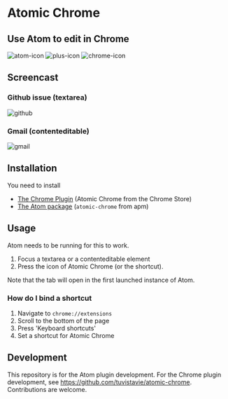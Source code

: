 # Atomic Chrome

## Use Atom to edit in Chrome

![atom-icon](https://cloud.githubusercontent.com/assets/1436271/12668235/c228c514-c697-11e5-8cea-e71acabcd300.png)
![plus-icon](https://cloud.githubusercontent.com/assets/1436271/12668237/c23ab44a-c697-11e5-9076-50b70a1c3be7.png)
![chrome-icon](https://cloud.githubusercontent.com/assets/1436271/12668236/c233a4c0-c697-11e5-8bba-882291db3f65.png)

## Screencast

### Github issue (textarea)

![github](https://cloud.githubusercontent.com/assets/1436271/12668227/afee6a52-c697-11e5-9b19-c880a0e54132.gif)

### Gmail (contenteditable)

![gmail](https://cloud.githubusercontent.com/assets/1436271/12668226/afe32e26-c697-11e5-9814-2158e665f774.gif)

## Installation

You need to install

* [The Chrome Plugin](https://chrome.google.com/webstore/detail/atomic-chrome/lhaoghhllmiaaagaffababmkdllgfcmc) (Atomic Chrome from the Chrome Store)
* [The Atom package](https://atom.io/packages/atomic-chrome) (`atomic-chrome` from apm)

## Usage

Atom needs to be running for this to work.

1. Focus a textarea or a contenteditable element
2. Press the icon of Atomic Chrome (or the shortcut).

Note that the tab will open in the first launched instance of Atom.

### How do I bind a shortcut

1. Navigate to `chrome://extensions`
2. Scroll to the bottom of the page
3. Press 'Keyboard shortcuts'
4. Set a shortcut for Atomic Chrome

## Development

This repository is for the Atom plugin development.
For the Chrome plugin development, see https://github.com/tuvistavie/atomic-chrome.
Contributions are welcome.
